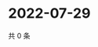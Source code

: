 # 2022-07-29

共 0 条

<!-- BEGIN WEIBO -->
<!-- 最后更新时间 Fri Jul 29 2022 14:06:39 GMT+0800 (China Standard Time) -->

<!-- END WEIBO -->
